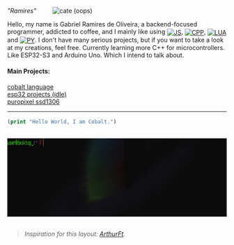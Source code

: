 <a href="https://github.com/RamiresOliv"> <img src="https://avatars.githubusercontent.com/u/69019082?v=4" alt="cate (oops)" min-width="400px" max-width="400px" width="400px" align="right"> </a>
<i>"Ramires"</i><br>
<p align="left">Hello, my name is Gabriel Ramires de Oliveira, a backend-focused programmer, addicted to coffee, and I mainly like using <a href="https://developer.mozilla.org/docs/conflicting/Web/JavaScript"><img src="https://github.com/user-attachments/assets/a8bac995-cf21-4eec-83c3-7b157baf134b" alt="JS" height="20px" width="20px" align="center"></a>, <a href="https://isocpp.org/"><img src="https://github.com/user-attachments/assets/4b55447a-2163-4583-96da-ed173a9eb197" alt="CPP" height="23px" width="20px" align="center"></a>, <a href="https://www.lua.org/"><img src="https://github.com/user-attachments/assets/ed6901bd-1b8b-4c71-ab0e-2f45e17cc126" alt="LUA" height="20" width="20px" align="center"></a> and <a href="https://www.python.org/"><img src="https://github.com/user-attachments/assets/604147c0-4315-4e23-9e52-6115af7f76b2" alt="PY" height="20px" width="20px" align="center"></a>. I don't have many serious projects, but if you want to take a look at my creations, feel free.
Currently learning more C++ for microcontrollers. Like ESP32-S3 and Arduino Uno. Which I intend to talk about.
</p

---

<font align="left">
<h4>Main Projects:</h4>
<a href="https://github.com/RamiresOliv/cobalt">cobalt language</a>
<br>
<a href="https://github.com/RamiresOliv/esp-projects">esp32 projects (idle)</a>
<br>
<a href="https://github.com/RamiresOliv/puropixel-ssd1306">puropixel ssd1306</a>
<br>
</font>

---

```clojure
(print "Hello World, I am Cobalt.")
```

<br>
<a href="https://ramiresoliv.github.io/Cobalt"> <img src="gif_footer.gif" alt="insane background (oops)" height="180px" width="1100px" align="center"> </a>
<br><br>

> <i>Inspiration for this layout: <a href="https://github.com/ArthurFt">ArthurFt</a>.</i>
